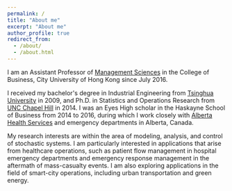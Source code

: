 ```yaml
---
permalink: /
title: "About me"
excerpt: "About me"
author_profile: true
redirect_from:
  - /about/
  - /about.html
---
```


I am an Assistant Professor of [Management Sciences](https://www.cb.cityu.edu.hk/staff/zhanksun/) in the College of Business, City University of Hong Kong since July 2016.

I received my bachelor's degree in Industrial Engineering from [Tsinghua University](https://en.wikipedia.org/wiki/Tsinghua_University) in 2009, and Ph.D. in Statistics and Operations Research from [UNC Chapel Hill](https://en.wikipedia.org/wiki/University_of_North_Carolina_at_Chapel_Hill) in 2014<a href="/files/PhD-Degree.pdf" style="color: inherit; text-decoration: none;text-decoration-style: none;">.</a> I was an Eyes High scholar in the Haskayne School of Business from 2014 to 2016, during which I work closely with [Alberta Health Services](https://www.albertahealthservices.ca/) and emergency departments in Alberta, Canada.

My research interests are within the area of modeling, analysis, and control of stochastic systems. I am particularly interested in applications that arise from healthcare operations, such as patient flow management in hospital emergency departments and emergency response management in the aftermath of mass-casualty events. I am also exploring applications in the field of smart-city operations, including urban transportation and green energy.

<!---
I am also a big fan of North Carolina Tar Heels ([GoHeels](https://twitter.com/GoHeels)). My favorite sports are badminton, hiking, and soccer.
--->
